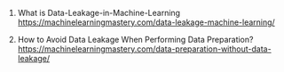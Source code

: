 1. What is Data-Leakage-in-Machine-Learning
https://machinelearningmastery.com/data-leakage-machine-learning/

2. How to Avoid Data Leakage When Performing Data Preparation?
https://machinelearningmastery.com/data-preparation-without-data-leakage/
